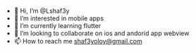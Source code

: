 - 👋 Hi, I’m @Lshaf3y
- 👀 I’m interested in mobile apps
- 🌱 I’m currently learning flutter
- 💞️ I’m looking to collaborate on ios and andorid app webview
- 📫 How to reach me shaf3yoloy@gmail.com
<!---
Lshaf3y/Lshaf3y is a ✨ special ✨ repository because its `README.md` (this file) appears on your GitHub profile.
You can click the Preview link to take a look at your changes.
--->
